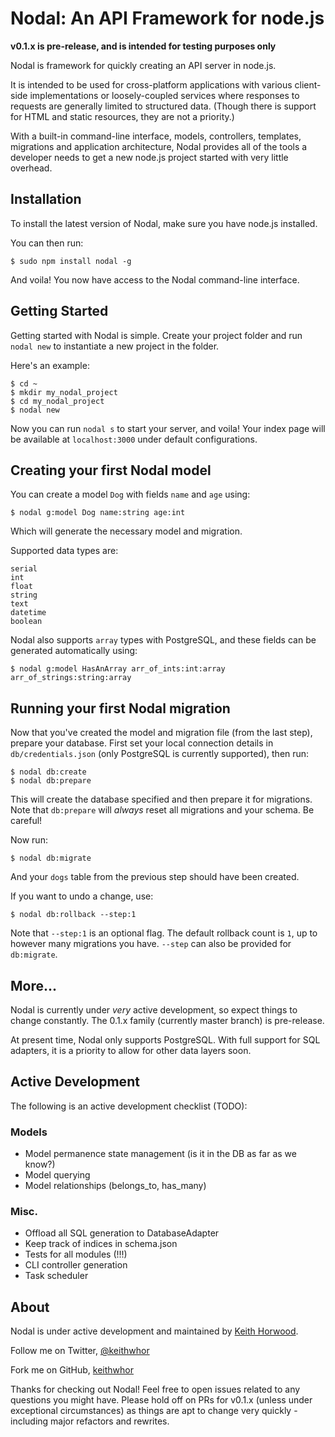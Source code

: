 # Nodal: An API Framework for node.js

**v0.1.x is pre-release, and is intended for testing purposes only**

Nodal is framework for quickly creating an API server in node.js.

It is intended to be used for cross-platform applications with various
client-side implementations or loosely-coupled services where responses to
requests are generally limited to structured data. (Though there is
support for HTML and static resources, they are not a priority.)

With a built-in command-line interface, models, controllers, templates,
migrations and application architecture, Nodal provides all of the tools a
developer needs to get a new node.js project started with very little overhead.

## Installation

To install the latest version of Nodal, make sure you have node.js installed.

You can then run:

```
$ sudo npm install nodal -g
```

And voila! You now have access to the Nodal command-line interface.

## Getting Started

Getting started with Nodal is simple. Create your project folder and run
`nodal new` to instantiate a new project in the folder.

Here's an example:

```
$ cd ~
$ mkdir my_nodal_project
$ cd my_nodal_project
$ nodal new
```

Now you can run `nodal s` to start your server, and voila! Your index page will
be available at `localhost:3000` under default configurations.

## Creating your first Nodal model

You can create a model `Dog` with fields `name` and `age` using:

```
$ nodal g:model Dog name:string age:int
```

Which will generate the necessary model and migration.

Supported data types are:

```
serial
int
float
string
text
datetime
boolean
```

Nodal also supports `array` types with PostgreSQL, and these fields can be
generated automatically using:

```
$ nodal g:model HasAnArray arr_of_ints:int:array arr_of_strings:string:array
```

## Running your first Nodal migration

Now that you've created the model and migration file (from the last step),
prepare your database. First set your local connection details in
`db/credentials.json` (only PostgreSQL is currently supported), then run:

```
$ nodal db:create
$ nodal db:prepare
```

This will create the database specified and then prepare it for migrations.
Note that `db:prepare` will *always* reset all migrations and your schema. Be
careful!

Now run:

```
$ nodal db:migrate
```

And your `dogs` table from the previous step should have been created.

If you want to undo a change, use:

```
$ nodal db:rollback --step:1
```

Note that `--step:1` is an optional flag. The default rollback count is `1`,
up to however many migrations you have. `--step` can also be provided for
`db:migrate`.

## More...

Nodal is currently under *very* active development, so expect things to change
constantly. The 0.1.x family (currently master branch) is pre-release.

At present time, Nodal only supports PostgreSQL. With full support for SQL
adapters, it is a priority to allow for other data layers soon.

## Active Development

The following is an active development checklist (TODO):

### Models

- Model permanence state management (is it in the DB as far as we know?)
- Model querying
- Model relationships (belongs_to, has_many)

### Misc.

- Offload all SQL generation to DatabaseAdapter
- Keep track of indices in schema.json
- Tests for all modules (!!!)
- CLI controller generation
- Task scheduler

## About

Nodal is under active development and maintained by
[Keith Horwood](http://keithwhor.com).

Follow me on Twitter, [@keithwhor](http://twitter.com/keithwhor)

Fork me on GitHub, [keithwhor](http://github.com/keithwhor)

Thanks for checking out Nodal! Feel free to open issues related to any questions
you might have. Please hold off on PRs for v0.1.x (unless under exceptional
circumstances) as things are apt to change very quickly - including major
refactors and rewrites.
